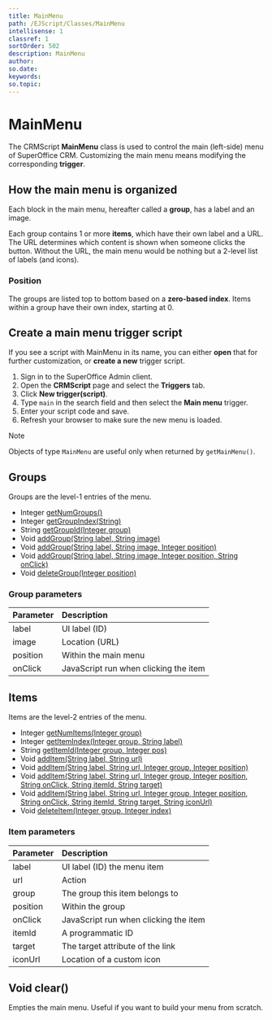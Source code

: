 ```yaml
---
title: MainMenu
path: /EJScript/Classes/MainMenu
intellisense: 1
classref: 1
sortOrder: 502
description: MainMenu
author:
so.date:
keywords:
so.topic:
---
```


# MainMenu

The CRMScript **MainMenu** class is used to control the main (left-side) menu of SuperOffice CRM.
Customizing the main menu means modifying the corresponding **trigger**.

## How the main menu is organized

Each block in the main menu, hereafter called a **group**, has a label and an image.

Each group contains 1 or more **items**, which have their own label and a URL. The URL determines which content is shown when someone clicks the button. Without the URL, the main menu would be nothing but a 2-level list of labels (and icons).

### Position

The groups are listed top to bottom based on a **zero-based index**. Items within a group have their own index, starting at 0.

## Create a main menu trigger script

If you see a script with MainMenu in its name, you can either **open** that for further customization, or **create a new** trigger script.

1. Sign in to the SuperOffice Admin client.
2. Open the **CRMScript** page and select the **Triggers** tab.
3. Click **New trigger(script)**.
4. Type `main` in the search field and then select the **Main menu** trigger.
5. Enter your script code and save.
6. Refresh your browser to make sure the new menu is loaded.

> [!NOTE]
> Objects of type `MainMenu` are useful only when returned by `getMainMenu()`.

## Groups

Groups are the level-1 entries of the menu.

* Integer [getNumGroups()][1]
* Integer [getGroupIndex(String)][2]
* String [getGroupId(Integer group)][3]
* Void [addGroup(String label, String image)][4]
* Void [addGroup(String label, String image, Integer position)][5]
* Void [addGroup(String label, String image, Integer position, String onClick)][6]
* Void [deleteGroup(Integer position)][7]

### Group parameters

| Parameter | Description                           |
|:----------|:--------------------------------------|
| label     | UI label (ID)                         |
| image     | Location (URL)                        |
| position  | Within the main menu                  |
| onClick   | JavaScript run when clicking the item |

## Items

Items are the level-2 entries of the menu.

* Integer [getNumItems(Integer group)][8]
* Integer [getItemIndex(Integer group, String label)][9]
* String [getItemId(Integer group, Integer pos)][10]
* Void [addItem(String label, String url)][11]
* Void [addItem(String label, String url, Integer group, Integer position)][12]
* Void [addItem(String label, String url, Integer group, Integer position, String onClick, String itemId, String target)][13]
* Void [addItem(String label, String url, Integer group, Integer position, String onClick, String itemId, String target, String iconUrl)][14]
* Void [deleteItem(Integer group, Integer index)][15]

### Item parameters

| Parameter | Description                           |
|:----------|:--------------------------------------|
| label     | UI label (ID) the menu item           |
| url       | Action                                |
| group     | The group this item belongs to        |
| position  | Within the group                      |
| onClick   | JavaScript run when clicking the item |
| itemId    | A programmatic ID                     |
| target    | The target attribute of the link      |
| iconUrl   | Location of a custom icon             |

## Void clear()

Empties the main menu. Useful if you want to build your menu from scratch.

<!-- Referenced links -->
[1]: getnumgroups.md
[2]: getgroupindex.md
[3]: getgroupid.md
[4]: addgroup.md
[5]: addgroup-5477.md
[6]: addgroup-4176.md
[7]: deletegroup.md
[8]: getnumitems.md
[9]: getitemindex.md
[10]: getitemid.md
[11]: additem.md
[12]: additem-6558.md
[13]: additem-10733.md
[14]: additem-12204.md
[15]: deleteitem.md
